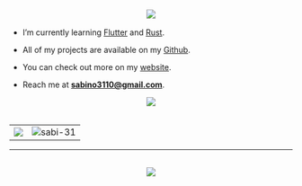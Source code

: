 <h3 align="center">
  <img src="https://readme-typing-svg.herokuapp.com?font=JetBrains+Mono&weight=500&size=30&duration=3000&pause=1000&color=2AF79F&background=FF121200&center=true&vCenter=true&random=true&width=435&lines=Hey!+I'm+Sabino+Pereira." />
</h3>

- I’m currently learning [Flutter](https://flutter.dev/) and [Rust](https://www.rust-lang.org/).

- All of my projects are available on my [Github](https://github.com/sabi-31).

- You can check out more on my [website](https://sabino.social).

- Reach me at **<a href=mailTo:sabino3110@gmail.com> sabino3110@gmail.com</a>**.


<div align="center" > 

<img src="https://github-readme-stats.vercel.app/api/top-langs/?username=sabi-31&theme=dracula&hide=batchfile">

<br> 
<br>
<table>
<tr> <td> <img src="https://github-readme-stats.vercel.app/api?username=sabi-31&show_icons=true&hide_border=true&theme=dracula"> </td> <td> <img src="https://github-readme-streak-stats.herokuapp.com/?user=sabi-31&theme=dracula&" alt="sabi-31"> </td>  </tr>
</table>
<hr>
<br>
<img src="https://github-profile-trophy.vercel.app/?username=sabi-31&theme=dracula&count_private=true">
<br>
</div>
